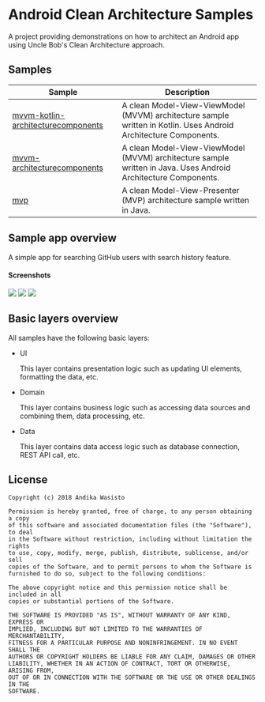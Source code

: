 Android Clean Architecture Samples
==================================

A project providing demonstrations on how to architect an Android app using Uncle Bob's Clean Architecture approach.

Samples
-------

| Sample                                                                   | Description                                                                                                                                             |
| ------------------------------------------------------------------------ | ------------------------------------------------------------------------------------------------------------------------------------------------------- |
| [mvvm-kotlin-architecturecomponents](mvvm-kotlin-architecturecomponents) | A clean Model-View-ViewModel (MVVM) architecture sample written in Kotlin. Uses Android Architecture Components.                                        |
| [mvvm-architecturecomponents](mvvm-architecturecomponents)               | A clean Model-View-ViewModel (MVVM) architecture sample written in Java. Uses Android Architecture Components.                                          |
| [mvp](mvp)                                                               | A clean Model-View-Presenter (MVP) architecture sample written in Java.                                                                                 |

Sample app overview
-------------------

A simple app for searching GitHub users with search history feature.

#### Screenshots

![](https://i.imgur.com/GJXpIJx.png)
![](https://i.imgur.com/H7LWeV6.png)
![](https://i.imgur.com/N7LIolu.png)

Basic layers overview
---------------------

All samples have the following basic layers:

- UI

  This layer contains presentation logic such as updating UI elements, formatting the data, etc.

- Domain

  This layer contains business logic such as accessing data sources and combining them, data
  processing, etc.

- Data

  This layer contains data access logic such as database connection, REST API call, etc.

License
-------

    Copyright (c) 2018 Andika Wasisto

    Permission is hereby granted, free of charge, to any person obtaining a copy
    of this software and associated documentation files (the "Software"), to deal
    in the Software without restriction, including without limitation the rights
    to use, copy, modify, merge, publish, distribute, sublicense, and/or sell
    copies of the Software, and to permit persons to whom the Software is
    furnished to do so, subject to the following conditions:

    The above copyright notice and this permission notice shall be included in all
    copies or substantial portions of the Software.

    THE SOFTWARE IS PROVIDED "AS IS", WITHOUT WARRANTY OF ANY KIND, EXPRESS OR
    IMPLIED, INCLUDING BUT NOT LIMITED TO THE WARRANTIES OF MERCHANTABILITY,
    FITNESS FOR A PARTICULAR PURPOSE AND NONINFRINGEMENT. IN NO EVENT SHALL THE
    AUTHORS OR COPYRIGHT HOLDERS BE LIABLE FOR ANY CLAIM, DAMAGES OR OTHER
    LIABILITY, WHETHER IN AN ACTION OF CONTRACT, TORT OR OTHERWISE, ARISING FROM,
    OUT OF OR IN CONNECTION WITH THE SOFTWARE OR THE USE OR OTHER DEALINGS IN THE
    SOFTWARE.